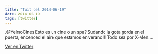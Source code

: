 ```yaml
---
title: "Tuit del 2014-06-19"
date: 2014-06-19
tags: [twitter]
---
```


.@YelmoCines Esto es un cine o un spa? Sudando la gota gorda en el puerta, encended el aire que estamos en verano!!! Todo sea por X-Men....



[Ver en Twitter](https://twitter.com/i/web/status/479692950856032256)
